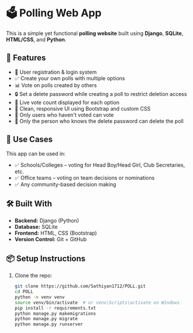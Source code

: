 # 🗳️ Polling Web App

This is a simple yet functional **polling website** built using **Django**, **SQLite**, **HTML/CSS**, and **Python**.

## 🚀 Features

- 👤 User registration & login system
- ✅ Create your own polls with multiple options
- 📊 Vote on polls created by others
- 🔒 Set a delete password while creating a poll to restrict deletion access
- 🧮 Live vote count displayed for each option
- 🧼 Clean, responsive UI using Bootstrap and custom CSS
- 📌 Only users who haven't voted can vote
- 📛 Only the person who knows the delete password can delete the poll

## 🏫 Use Cases

This app can be used in:

- ✅ Schools/Colleges – voting for Head Boy/Head Girl, Club Secretaries, etc.
- ✅ Office teams – voting on team decisions or nominations
- ✅ Any community-based decision making

## 🛠️ Built With

- **Backend:** Django (Python)
- **Database:** SQLite
- **Frontend:** HTML, CSS (Bootstrap)
- **Version Control:** Git + GitHub



## 📦 Setup Instructions

1. Clone the repo:
   ```bash
   git clone https://github.com/Sathiyan1712/POLL.git
   cd POLL
   python -m venv venv
   source venv/bin/activate  # or venv\Scripts\activate on Windows
   pip install -r requirements.txt
   python manage.py makemigrations
   python manage.py migrate
   python manage.py runserver



